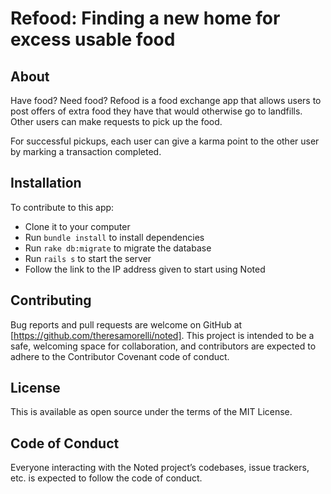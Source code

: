 # Refood: Finding a new home for excess usable food

## About

Have food? Need food? Refood is a food exchange app that allows users to post offers of extra food they have that would otherwise go to landfills. Other users can make requests to pick up the food.

For successful pickups, each user can give a karma point to the other user by marking a transaction completed.

## Installation 

To contribute to this app:
- Clone it to your computer
- Run `bundle install` to install dependencies
- Run `rake db:migrate` to migrate the database
- Run `rails s` to start the server
- Follow the link to the IP address given to start using Noted

## Contributing
Bug reports and pull requests are welcome on GitHub at [https://github.com/theresamorelli/noted]. This project is intended to be a safe, welcoming space for collaboration, and contributors are expected to adhere to the Contributor Covenant code of conduct.

## License
This is available as open source under the terms of the MIT License.

## Code of Conduct
Everyone interacting with the Noted project’s codebases, issue trackers, etc. is expected to follow the code of conduct.
